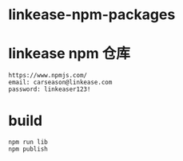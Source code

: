 # linkease-npm-packages


#  linkease npm 仓库
    https://www.npmjs.com/
    email: carseason@linkease.com
    password: linkeaser123!


# build
    npm run lib
    npm publish